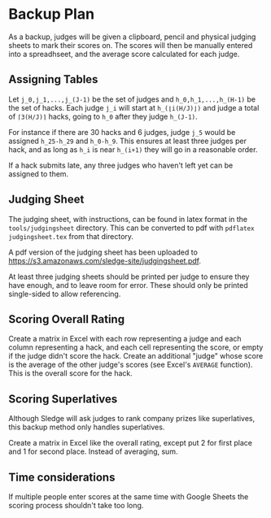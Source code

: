 # Backup Plan

As a backup, judges will be given a clipboard, pencil and physical judging
sheets to mark their scores on. The scores will then be manually entered into a
spreadhseet, and the average score calculated for each judge.

## Assigning Tables

Let `j_0,j_1,...,j_(J-1)` be the set of judges and `h_0,h_1,...,h_(H-1)` be the
set of hacks. Each judge `j_i` will start at `h_(⌊i(H/J)⌋)` and judge a total of
`⌈3(H/J)⌉` hacks, going to `h_0` after they judge `h_(J-1)`.

For instance if there are 30 hacks and 6 judges, judge `j_5` would be assigned
`h_25-h_29` and `h_0-h_9`. This ensures at least three judges per hack, and as
long as `h_i` is near `h_(i+1)` they will go in a reasonable order.

If a hack submits late, any three judges who haven't left yet can be assigned to
them.

## Judging Sheet

The judging sheet, with instructions, can be found in latex format in the
`tools/judgingsheet` directory. This can be converted to pdf with `pdflatex
judgingsheet.tex` from that directory.

A pdf version of the judging sheet has been uploaded to
https://s3.amazonaws.com/sledge-site/judgingsheet.pdf.

At least three judging sheets should be printed per judge to ensure they have
enough, and to leave room for error. These should only be printed single-sided
to allow referencing.

## Scoring Overall Rating

Create a matrix in Excel with each row representing a judge and each column
representing a hack, and each cell representing the score, or empty if the judge
didn't score the hack. Create an additional "judge" whose score is the average
of the other judge's scores (see Excel's `AVERAGE` function). This is the
overall score for the hack.

## Scoring Superlatives

Although Sledge will ask judges to rank company prizes like superlatives, this
backup method only handles superlatives.

Create a matrix in Excel like the overall rating, except put 2 for first place
and 1 for second place. Instead of averaging, sum.

## Time considerations

If multiple people enter scores at the same time with Google Sheets the scoring
process shouldn't take too long.
